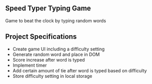 ## Speed Typer Typing Game

Game to beat the clock by typing random words

## Project Specifications

- Create game UI including a difficulty setting
- Generate random word and place in DOM
- Score increase after word is typed
- Implement timer
- Add certain amount of tie after word is typed based on difficulty
- Store difficulty setting in local storage
